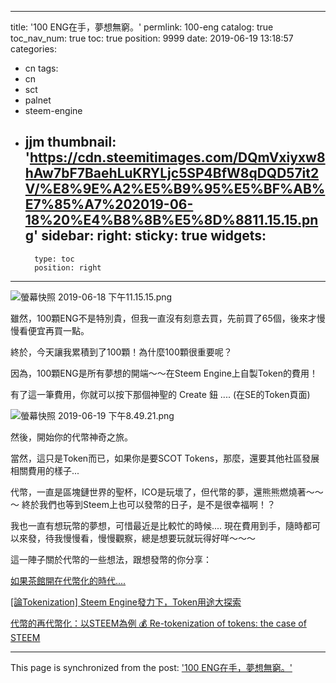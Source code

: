 
---
title: '100 ENG在手，夢想無窮。'
permlink: 100-eng
catalog: true
toc_nav_num: true
toc: true
position: 9999
date: 2019-06-19 13:18:57
categories:
- cn
tags:
- cn
- sct
- palnet
- steem-engine
- jjm
thumbnail: 'https://cdn.steemitimages.com/DQmVxiyxw8hAw7bF7BaehLuKRYLjc5SP4BfW8qDQD57it2V/%E8%9E%A2%E5%B9%95%E5%BF%AB%E7%85%A7%202019-06-18%20%E4%B8%8B%E5%8D%8811.15.15.png'
sidebar:
    right:
        sticky: true
widgets:
    -
        type: toc
        position: right
---


![螢幕快照 2019-06-18 下午11.15.15.png](https://cdn.steemitimages.com/DQmVxiyxw8hAw7bF7BaehLuKRYLjc5SP4BfW8qDQD57it2V/%E8%9E%A2%E5%B9%95%E5%BF%AB%E7%85%A7%202019-06-18%20%E4%B8%8B%E5%8D%8811.15.15.png)

雖然，100顆ENG不是特別貴，但我一直沒有刻意去買，先前買了65個，後來才慢慢看便宜再買一點。

終於，今天讓我累積到了100顆！為什麼100顆很重要呢？

因為，100顆ENG是所有夢想的開端～～在Steem Engine上自製Token的費用！

有了這一筆費用，你就可以按下那個神聖的 Create 鈕 .... (在SE的Token頁面)

![螢幕快照 2019-06-19 下午8.49.21.png](https://cdn.steemitimages.com/DQmbuDiftsRL2vXrRHCtYxJQQRpfp7nA8Zy6gpunggf2yzP/%E8%9E%A2%E5%B9%95%E5%BF%AB%E7%85%A7%202019-06-19%20%E4%B8%8B%E5%8D%888.49.21.png)

然後，開始你的代幣神奇之旅。

當然，這只是Token而已，如果你是要SCOT Tokens，那麼，還要其他社區發展相關費用的樣子...

代幣，一直是區塊鏈世界的聖杯，ICO是玩壞了，但代幣的夢，還熊熊燃燒著～～～ 終於我們也等到Steem上也可以發幣的日子，是不是很幸福啊！？

我也一直有想玩幣的夢想，可惜最近是比較忙的時候.... 現在費用到手，隨時都可以來發，待我慢慢看，慢慢觀察，總是想要玩就玩得好咩～～～

這一陣子關於代幣的一些想法，跟想發幣的你分享：

[如果茶館開在代幣化的時代....](https://steemit.com/sct/@deanliu/urugz)

[[論Tokenization] Steem Engine發力下，Token用途大探索](https://steemit.com/sct/@deanliu/tokenization-steem-engine-token)

[代幣的再代幣化：以STEEM為例 💰 Re-tokenization of tokens: the case of STEEM](https://steemit.com/cn/@deanliu/steem-re-tokenization-of-tokens-the-case-of-steem)

- - -

This page is synchronized from the post: ['100 ENG在手，夢想無窮。'](https://steemit.com/@deanliu/100-eng)
